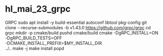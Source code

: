 # hl_mai_23_grpc

GRPC
sudo apt install -y build-essential autoconf libtool pkg-config
git clone --recurse-submodules -b v1.43.0 https://github.com/grpc/grpc
cd grpc
mkdir -p cmake/build
pushd cmake/build
cmake -DgRPC_INSTALL=ON \
      -DgRPC_BUILD_TESTS=OFF \
      -DCMAKE_INSTALL_PREFIX=$MY_INSTALL_DIR \
      ../..
make -j
make install
popd
 
